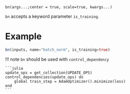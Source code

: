 ```
bn(args...;center = true, scale=true, kwargs...)
```

`bn` accepts a keyword parameter `is_training`. 

# Example

```julia
bn(inputs, name="batch_norm", is_training=true)
```

!!! note
    `bn` should be used with `control_dependency`

    ```julia
    update_ops = get_collection(UPDATE_OPS)
    control_dependencies(update_ops) do 
        global train_step = AdamOptimizer().minimize(loss)
    end 
    ```

